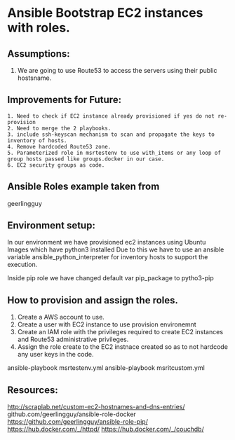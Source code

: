 # Ansible Bootstrap EC2 instances with roles.

## Assumptions:
   1. We are going to use Route53 to access the servers using their public hostsname.
   
## Improvements for Future:
    1. Need to check if EC2 instance already provisioned if yes do not re-provision
    2. Need to merge the 2 playbooks.
    3. include ssh-keyscan mechanism to scan and propagate the keys to inventory of hosts.
    4. Remove hardcoded Route53 zone.
    5. Parameterized role in msrtestenv to use with_items or any loop of group hosts passed like groups.docker in our case.
    6. EC2 security groups as code.
    
## Ansible Roles example taken from
geerlingguy
    
## Environment setup:
In our environment we have provisioned ec2 instances using Ubuntu Images which have python3 installed
Due to this we have to use an ansible variable ansible_python_interpreter for inventory hosts to support the execution.

Inside pip role we have changed default var pip_package to pytho3-pip

## How to provision and assign the roles.

1. Create a AWS account to use.
2. Create a user with EC2 instance to use provision environemnt
3. Create an IAM role with the privileges required to create EC2 instances and Route53 administrative privileges.
4. Assign the role create to the EC2 instnace created so as to not hardcode any user keys in the code.

ansible-playbook msrtestenv.yml
ansible-playbook msritcustom.yml

## Resources:

http://scraplab.net/custom-ec2-hostnames-and-dns-entries/
github.com/geerlingguy/ansible-role-docker
https://github.com/geerlingguy/ansible-role-pip/
https://hub.docker.com/_/httpd/
https://hub.docker.com/_/couchdb/

